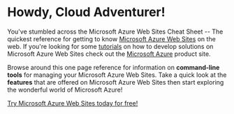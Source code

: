 Howdy, Cloud Adventurer!
========================

You've stumbled across the Microsoft Azure Web Sites Cheat Sheet -- The quickest reference for getting to know [Microsoft Azure Web Sites][WAWS] on the web. If you're looking for some [tutorials][WAWSTutorial] on how to develop solutions on Microsoft Azure Web Sites check out the [Microsoft Azure][WindowsAzure] product site.

Browse around this one page reference for information on **command-line tools**<!--, **language references**, lesser known **utilities**--> for managing your Microsoft Azure Web Sites. Take a quick look at the **features** that are offered on Microsoft Azure Web Sites then start exploring the wonderful world of Microsoft Azure!

[Try Microsoft Azure Web Sites today for free!][FreeTrial]

[WindowsAzure]: http://www.windowsazure.com
[WAWSTutorial]: http://www.windowsazure.com/en-us/develop/overview
[WAWS]: http://www.windowsazure.com/en-us/home/scenarios/web-sites
[FreeTrial]: http://www.windowsazure.com/en-us/pricing/free-trial/?WT.mc_id=ACBCB6EE5
